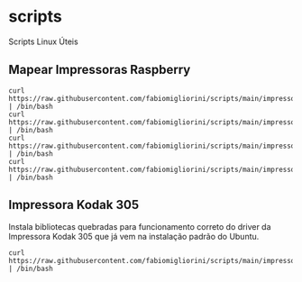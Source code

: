 # scripts
Scripts Linux Úteis

## Mapear Impressoras Raspberry
```
curl https://raw.githubusercontent.com/fabiomigliorini/scripts/main/impressoras/botanico.sh | /bin/bash
curl https://raw.githubusercontent.com/fabiomigliorini/scripts/main/impressoras/centro.sh | /bin/bash
curl https://raw.githubusercontent.com/fabiomigliorini/scripts/main/impressoras/imperial.sh | /bin/bash
curl https://raw.githubusercontent.com/fabiomigliorini/scripts/main/impressoras/andremaggi.sh | /bin/bash
```

## Impressora Kodak 305

Instala bibliotecas quebradas para funcionamento correto do driver da Impressora Kodak 305 que já vem na instalação padrão do Ubuntu.

```
curl https://raw.githubusercontent.com/fabiomigliorini/scripts/main/impressoras/kodak.sh | /bin/bash
```
